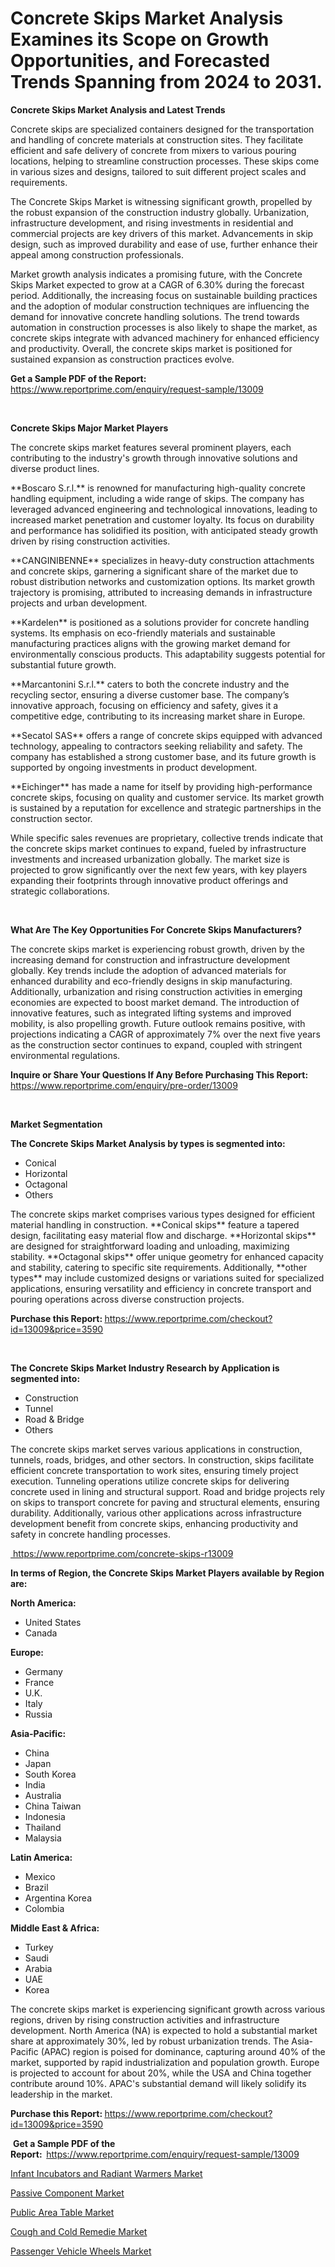 <p><h1>Concrete Skips Market Analysis Examines its Scope on Growth Opportunities, and Forecasted Trends Spanning from 2024 to 2031.</h1></p><p><strong>Concrete Skips Market Analysis and Latest Trends</strong></p>
<p><p>Concrete skips are specialized containers designed for the transportation and handling of concrete materials at construction sites. They facilitate efficient and safe delivery of concrete from mixers to various pouring locations, helping to streamline construction processes. These skips come in various sizes and designs, tailored to suit different project scales and requirements.</p><p>The Concrete Skips Market is witnessing significant growth, propelled by the robust expansion of the construction industry globally. Urbanization, infrastructure development, and rising investments in residential and commercial projects are key drivers of this market. Advancements in skip design, such as improved durability and ease of use, further enhance their appeal among construction professionals.</p><p>Market growth analysis indicates a promising future, with the Concrete Skips Market expected to grow at a CAGR of 6.30% during the forecast period. Additionally, the increasing focus on sustainable building practices and the adoption of modular construction techniques are influencing the demand for innovative concrete handling solutions. The trend towards automation in construction processes is also likely to shape the market, as concrete skips integrate with advanced machinery for enhanced efficiency and productivity. Overall, the concrete skips market is positioned for sustained expansion as construction practices evolve.</p></p>
<p><strong>Get a Sample PDF of the Report:&nbsp;</strong> <a href="https://www.reportprime.com/enquiry/request-sample/13009">https://www.reportprime.com/enquiry/request-sample/13009</a></p>
<p>&nbsp;</p>
<p><strong>Concrete Skips Major Market Players</strong></p>
<p><p>The concrete skips market features several prominent players, each contributing to the industry's growth through innovative solutions and diverse product lines. </p><p>**Boscaro S.r.l.** is renowned for manufacturing high-quality concrete handling equipment, including a wide range of skips. The company has leveraged advanced engineering and technological innovations, leading to increased market penetration and customer loyalty. Its focus on durability and performance has solidified its position, with anticipated steady growth driven by rising construction activities.</p><p>**CANGINIBENNE** specializes in heavy-duty construction attachments and concrete skips, garnering a significant share of the market due to robust distribution networks and customization options. Its market growth trajectory is promising, attributed to increasing demands in infrastructure projects and urban development.</p><p>**Kardelen** is positioned as a solutions provider for concrete handling systems. Its emphasis on eco-friendly materials and sustainable manufacturing practices aligns with the growing market demand for environmentally conscious products. This adaptability suggests potential for substantial future growth.</p><p>**Marcantonini S.r.l.** caters to both the concrete industry and the recycling sector, ensuring a diverse customer base. The company’s innovative approach, focusing on efficiency and safety, gives it a competitive edge, contributing to its increasing market share in Europe.</p><p>**Secatol SAS** offers a range of concrete skips equipped with advanced technology, appealing to contractors seeking reliability and safety. The company has established a strong customer base, and its future growth is supported by ongoing investments in product development.</p><p>**Eichinger** has made a name for itself by providing high-performance concrete skips, focusing on quality and customer service. Its market growth is sustained by a reputation for excellence and strategic partnerships in the construction sector.</p><p>While specific sales revenues are proprietary, collective trends indicate that the concrete skips market continues to expand, fueled by infrastructure investments and increased urbanization globally. The market size is projected to grow significantly over the next few years, with key players expanding their footprints through innovative product offerings and strategic collaborations.</p></p>
<p>&nbsp;</p>
<p><strong>What Are The Key Opportunities For Concrete Skips Manufacturers?</strong></p>
<p><p>The concrete skips market is experiencing robust growth, driven by the increasing demand for construction and infrastructure development globally. Key trends include the adoption of advanced materials for enhanced durability and eco-friendly designs in skip manufacturing. Additionally, urbanization and rising construction activities in emerging economies are expected to boost market demand. The introduction of innovative features, such as integrated lifting systems and improved mobility, is also propelling growth. Future outlook remains positive, with projections indicating a CAGR of approximately 7% over the next five years as the construction sector continues to expand, coupled with stringent environmental regulations.</p></p>
<p><strong>Inquire or Share Your Questions If Any Before Purchasing This Report:</strong> <a href="https://www.reportprime.com/enquiry/pre-order/13009">https://www.reportprime.com/enquiry/pre-order/13009</a></p>
<p>&nbsp;</p>
<p><strong>Market Segmentation</strong></p>
<p><strong>The Concrete Skips Market Analysis by types is segmented into:</strong></p>
<p><ul><li>Conical</li><li>Horizontal</li><li>Octagonal</li><li>Others</li></ul></p>
<p><p>The concrete skips market comprises various types designed for efficient material handling in construction. **Conical skips** feature a tapered design, facilitating easy material flow and discharge. **Horizontal skips** are designed for straightforward loading and unloading, maximizing stability. **Octagonal skips** offer unique geometry for enhanced capacity and stability, catering to specific site requirements. Additionally, **other types** may include customized designs or variations suited for specialized applications, ensuring versatility and efficiency in concrete transport and pouring operations across diverse construction projects.</p></p>
<p><strong>Purchase this Report:&nbsp;</strong><a href="https://www.reportprime.com/checkout?id=13009&price=3590">https://www.reportprime.com/checkout?id=13009&price=3590</a></p>
<p>&nbsp;</p>
<p><strong>The Concrete Skips Market Industry Research by Application is segmented into:</strong></p>
<p><ul><li>Construction</li><li>Tunnel</li><li>Road & Bridge</li><li>Others</li></ul></p>
<p><p>The concrete skips market serves various applications in construction, tunnels, roads, bridges, and other sectors. In construction, skips facilitate efficient concrete transportation to work sites, ensuring timely project execution. Tunneling operations utilize concrete skips for delivering concrete used in lining and structural support. Road and bridge projects rely on skips to transport concrete for paving and structural elements, ensuring durability. Additionally, various other applications across infrastructure development benefit from concrete skips, enhancing productivity and safety in concrete handling processes.</p></p>
<p><a href="https://www.reportprime.com/concrete-skips-r13009">&nbsp;https://www.reportprime.com/concrete-skips-r13009</a></p>
<p><strong>In terms of Region, the Concrete Skips Market Players available by Region are:</strong></p>
<p>
    <p> <strong> North America: </strong>
        <ul>
            <li>United States</li>
            <li>Canada</li>
        </ul>
        </p> 
    <p> <strong> Europe: </strong>
        <ul>
            <li>Germany</li>
            <li>France</li>
            <li>U.K.</li>
            <li>Italy</li>
            <li>Russia</li>
        </ul>
        </p> 
    <p> <strong> Asia-Pacific: </strong>
        <ul>
            <li>China</li>
            <li>Japan</li>
            <li>South Korea</li>
            <li>India</li>
            <li>Australia</li>
            <li>China Taiwan</li>
            <li>Indonesia</li>
            <li>Thailand</li>
            <li>Malaysia</li>
        </ul>
        </p> 
    <p> <strong> Latin America: </strong>
        <ul>
            <li>Mexico</li>
            <li>Brazil</li>
            <li>Argentina Korea</li>
            <li>Colombia</li>
        </ul>
        </p> 
    <p> <strong> Middle East & Africa: </strong>
        <ul>
            <li>Turkey</li>
            <li>Saudi</li>
            <li>Arabia</li>
            <li>UAE</li>
            <li>Korea</li>
        </ul>
    </p>
    </p>
<p><p>The concrete skips market is experiencing significant growth across various regions, driven by rising construction activities and infrastructure development. North America (NA) is expected to hold a substantial market share at approximately 30%, led by robust urbanization trends. The Asia-Pacific (APAC) region is poised for dominance, capturing around 40% of the market, supported by rapid industrialization and population growth. Europe is projected to account for about 20%, while the USA and China together contribute around 10%. APAC's substantial demand will likely solidify its leadership in the market.</p></p>
<p><strong>Purchase this Report: </strong><a href="https://www.reportprime.com/checkout?id=13009&price=3590">https://www.reportprime.com/checkout?id=13009&price=3590</a></p>
<p>&nbsp;<strong>Get a Sample PDF of the Report:&nbsp;&nbsp;</strong><a href="https://www.reportprime.com/enquiry/request-sample/13009">https://www.reportprime.com/enquiry/request-sample/13009</a></p>
<p><strong></strong></p>
<p><p><a href="https://medium.com/@abdulkoss1914/infant-incubators-and-radiant-warmers-market-a-global-and-regional-analysis-focus-on-end-user-0a9d1c959cfd">Infant Incubators and Radiant Warmers Market</a></p><p><a href="https://www.linkedin.com/pulse/global-passive-component-market-analysis-key-trends-ht1ae?trackingId=a1G%2FRx9gQ3OIeuBgGgPqJg%3D%3D">Passive Component Market</a></p><p><a href="https://issuu.com/reportprime-2/docs/public-area-table-market-size-2030._713e3e29844b6f">Public Area Table Market</a></p><p><a href="https://issuu.com/reportprime-2/docs/cough-and-cold-remedie-market-size-_e1730787814b70">Cough and Cold Remedie Market</a></p><p><a href="https://www.linkedin.com/pulse/charting-future-comprehensive-analysis-global-passenger-eoobe?trackingId=ySKuZ51BTAiijmSwJipR1g%3D%3D">Passenger Vehicle Wheels Market</a></p></p>